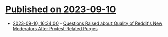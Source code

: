 # [Published on 2023-09-10](index.md)

* [2023-09-10, 16:34:00](https://tech.slashdot.org/story/23/09/10/0536247/questions-raised-about-quality-of-reddits-new-moderators-after-protest-related-purges?utm_source=rss1.0mainlinkanon&utm_medium=feed) - [Questions Raised about Quality of Reddit's New Moderators After Protest-Related Purges](https://tech.slashdot.org/story/23/09/10/0536247/questions-raised-about-quality-of-reddits-new-moderators-after-protest-related-purges?utm_source=rss1.0mainlinkanon&utm_medium=feed)
